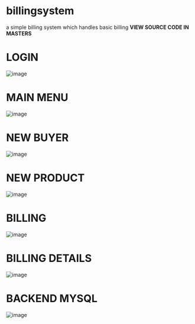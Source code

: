 # billingsystem
a simple billing system which handles basic billing 
**VIEW SOURCE CODE IN MASTERS**
# LOGIN
![image](https://github.com/pradeepde8910/billingsystem/assets/127439048/ae03ec41-d6a2-4126-a74b-a147fc5eba05)
# MAIN MENU
![image](https://github.com/pradeepde8910/billingsystem/assets/127439048/c9212474-5c71-44a8-9a0d-9c861d92e723)
# NEW BUYER 
![image](https://github.com/pradeepde8910/billingsystem/assets/127439048/8d324b7e-3fb3-4f75-95c6-7fd482006069)
# NEW PRODUCT
![image](https://github.com/pradeepde8910/billingsystem/assets/127439048/68dee1e8-6723-43ee-a127-1c48df14809c)
# BILLING 
![image](https://github.com/pradeepde8910/billingsystem/assets/127439048/8ab5823e-4e29-4da1-b98f-7752b3b588ed)
# BILLING DETAILS 
![image](https://github.com/pradeepde8910/billingsystem/assets/127439048/dfee0b1b-0e3d-4a21-ae57-e0e6105e7c44)
# BACKEND MYSQL 
![image](https://github.com/pradeepde8910/billingsystem/assets/127439048/6736e65a-7f82-4a80-86cc-f45b1751ec89)

